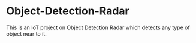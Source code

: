 # Object-Detection-Radar
This is an IoT project on Object Detection Radar which detects any type of object near to it.
